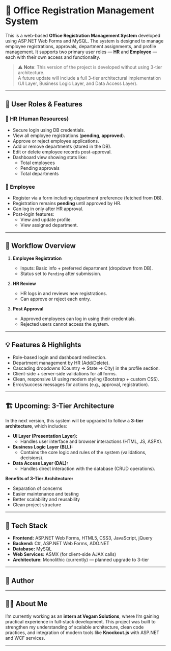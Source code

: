 # 🏢 Office Registration Management System

This is a web-based **Office Registration Management System** developed using ASP.NET Web Forms and MySQL. The system is designed to manage employee registrations, approvals, department assignments, and profile management. It supports two primary user roles — **HR** and **Employee** — each with their own access and functionality.

> ⚠️ **Note**: This version of the project is developed without using 3-tier architecture.  
> A future update will include a full 3-tier architectural implementation (UI Layer, Business Logic Layer, and Data Access Layer).

---

## 👥 User Roles & Features

### 🔹 HR (Human Resources)
- Secure login using DB credentials.
- View all employee registrations (**pending**, **approved**).
- Approve or reject employee applications.
- Add or remove departments (stored in the DB).
- Edit or delete employee records post-approval.
- Dashboard view showing stats like:
  - Total employees
  - Pending approvals
  - Total departments

### 🔹 Employee
- Register via a form including department preference (fetched from DB).
- Registration remains **pending** until approved by HR.
- Can log in only after HR approval.
- Post-login features:
  - View and update profile.
  - View assigned department.

---

## 🔁 Workflow Overview

1. **Employee Registration**
   - Inputs: Basic info + preferred department (dropdown from DB).
   - Status set to `Pending` after submission.

2. **HR Review**
   - HR logs in and reviews new registrations.
   - Can approve or reject each entry.

3. **Post Approval**
   - Approved employees can log in using their credentials.
   - Rejected users cannot access the system.

---

## 💡 Features & Highlights

- Role-based login and dashboard redirection.
- Department management by HR (Add/Delete).
- Cascading dropdowns (Country → State → City) in the profile section.
- Client-side + server-side validations for all forms.
- Clean, responsive UI using modern styling (Bootstrap + custom CSS).
- Error/success messages for actions (e.g., approval, registration).

---

## 🏗️ Upcoming: 3-Tier Architecture

In the next version, this system will be upgraded to follow a **3-tier architecture**, which includes:

- **UI Layer (Presentation Layer):**
  - Handles user interface and browser interactions (HTML, JS, ASPX).
- **Business Logic Layer (BLL):**
  - Contains the core logic and rules of the system (validations, decisions).
- **Data Access Layer (DAL):**
  - Handles direct interaction with the database (CRUD operations).

**Benefits of 3-Tier Architecture:**
- Separation of concerns
- Easier maintenance and testing
- Better scalability and reusability
- Clean project structure

---

## 📁 Tech Stack

- **Frontend:** ASP.NET Web Forms, HTML5, CSS3, JavaScript, jQuery
- **Backend:** C#, ASP.NET Web Forms, ADO.NET
- **Database:** MySQL
- **Web Services:** ASMX (for client-side AJAX calls)
- **Architecture:** Monolithic (currently) — planned upgrade to 3-tier

---

## 📌 Author

---

## 🙋‍♂️ About Me

I’m currently working as an **intern at Vegam Solutions**, where I’m gaining practical experience in full-stack development. This project was built to strengthen my understanding of scalable architecture, clean code practices, and integration of modern tools like **Knockout.js** with ASP.NET and WCF services.

---


